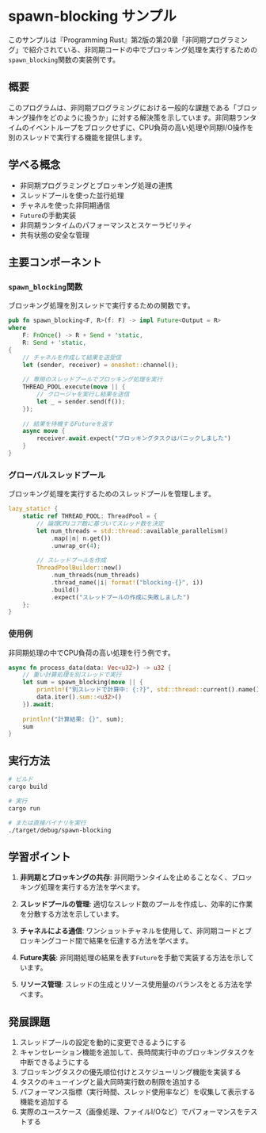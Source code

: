 # spawn-blocking サンプル

このサンプルは『Programming Rust』第2版の第20章「非同期プログラミング」で紹介されている、非同期コードの中でブロッキング処理を実行するための`spawn_blocking`関数の実装例です。

## 概要

このプログラムは、非同期プログラミングにおける一般的な課題である「ブロッキング操作をどのように扱うか」に対する解決策を示しています。非同期ランタイムのイベントループをブロックせずに、CPU負荷の高い処理や同期I/O操作を別のスレッドで実行する機能を提供します。

## 学べる概念

- 非同期プログラミングとブロッキング処理の連携
- スレッドプールを使った並行処理
- チャネルを使った非同期通信
- `Future`の手動実装
- 非同期ランタイムのパフォーマンスとスケーラビリティ
- 共有状態の安全な管理

## 主要コンポーネント

### `spawn_blocking`関数

ブロッキング処理を別スレッドで実行するための関数です。

```rust
pub fn spawn_blocking<F, R>(f: F) -> impl Future<Output = R>
where
    F: FnOnce() -> R + Send + 'static,
    R: Send + 'static,
{
    // チャネルを作成して結果を送受信
    let (sender, receiver) = oneshot::channel();
    
    // 専用のスレッドプールでブロッキング処理を実行
    THREAD_POOL.execute(move || {
        // クロージャを実行し結果を送信
        let _ = sender.send(f());
    });
    
    // 結果を待機するFutureを返す
    async move {
        receiver.await.expect("ブロッキングタスクはパニックしました")
    }
}
```

### グローバルスレッドプール

ブロッキング処理を実行するためのスレッドプールを管理します。

```rust
lazy_static! {
    static ref THREAD_POOL: ThreadPool = {
        // 論理CPUコア数に基づいてスレッド数を決定
        let num_threads = std::thread::available_parallelism()
            .map(|n| n.get())
            .unwrap_or(4);
        
        // スレッドプールを作成
        ThreadPoolBuilder::new()
            .num_threads(num_threads)
            .thread_name(|i| format!("blocking-{}", i))
            .build()
            .expect("スレッドプールの作成に失敗しました")
    };
}
```

### 使用例

非同期処理の中でCPU負荷の高い処理を行う例です。

```rust
async fn process_data(data: Vec<u32>) -> u32 {
    // 重い計算処理を別スレッドで実行
    let sum = spawn_blocking(move || {
        println!("別スレッドで計算中: {:?}", std::thread::current().name());
        data.iter().sum::<u32>()
    }).await;
    
    println!("計算結果: {}", sum);
    sum
}
```

## 実行方法

```bash
# ビルド
cargo build

# 実行
cargo run

# または直接バイナリを実行
./target/debug/spawn-blocking
```

## 学習ポイント

1. **非同期とブロッキングの共存**: 非同期ランタイムを止めることなく、ブロッキング処理を実行する方法を学べます。

2. **スレッドプールの管理**: 適切なスレッド数のプールを作成し、効率的に作業を分散する方法を示しています。

3. **チャネルによる通信**: ワンショットチャネルを使用して、非同期コードとブロッキングコード間で結果を伝達する方法を学べます。

4. **Future実装**: 非同期処理の結果を表す`Future`を手動で実装する方法を示しています。

5. **リソース管理**: スレッドの生成とリソース使用量のバランスをとる方法を学べます。

## 発展課題

1. スレッドプールの設定を動的に変更できるようにする
2. キャンセレーション機能を追加して、長時間実行中のブロッキングタスクを中断できるようにする
3. ブロッキングタスクの優先順位付けとスケジューリング機能を実装する
4. タスクのキューイングと最大同時実行数の制限を追加する
5. パフォーマンス指標（実行時間、スレッド使用率など）を収集して表示する機能を追加する
6. 実際のユースケース（画像処理、ファイルI/Oなど）でパフォーマンスをテストする 
